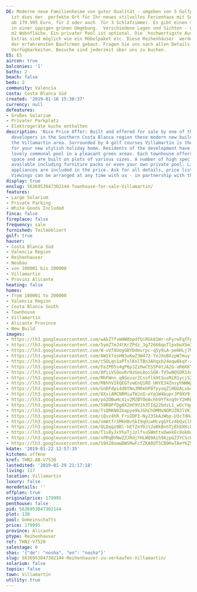```yaml
---
DE: Moderne neue Familienheime von guter Qualität - umgeben von 5 Golfplätzen in Villamartin,
  ist dies der  perfekte Ort für Ihr neues stilvolles Ferienhaus mit Solarium. Preise
  ab 179.995 Euro, für 2 oder auch  für 3 Schlafzimmer. Es gibt einen schönen Gemeinschaftspool
  in einer üppigen grünen Umgebung.  Verschiedene Lagen und Sichten - und ca. 117
  m2 Wohnfläche. Ein privater Pool ist optional. Die  hochwertigste Auswahl und viele
  Extras sind möglich wie ein Möbelpaket etc. Diese Reihenhäuser  werden von einer
  der erfahrensten Baufirmen gebaut. Fragen Sie uns nach allen Details, Preislisten  und
  Verfügbarkeiten. Besuche sind jederzeit über uns zu buchen.
ES: ES
aircon: true
balconies: '1'
baths: 2
beach: false
beds: 2
community: Valencia
costa: Costa Blanca Süd
created: '2019-01-16 15:30:37'
currency: null
defeatures:
- Großes Solarium
- Privater Parkplatz
- Elektrogeräte kuche enthalten
description: 'Nice Price Offer: Built and offered for sale by one of the most celebrated
  developers in the Southern Costa Blanca region these modern new build townhouses  in
  the Villamartin area. Surrounded by 4 golf courses Villamartin is the perfect location
  for your new stylish holiday home. Residents of the development have access to a
  lovely communal pool in a pleasant green areas. Each townhouse offers 117m2 of living
  space and are built on plots of various sizes. A number of high spec options are
  available including furniture packs or even your own private pool. Lights and electric
  appliances are included in the price. Ask for all details, price lists and availability.
  Viewings can be arranged at any time with us - in partnership with the builder.'
display: true
enslug: 5636953047302144-Townhouse-for-sale-Villamartin/
features:
- Large Solarium
- Private Parking
- White Goods Included
finca: false
fireplace: false
frequency: sale
furnished: Teilmöbliert
golf: true
hauser:
- Costa Blanca Süd
- Valencia Region
- Reihenhauser
- Neubau
- von 100001 bis 200000
- Villamartin
- Provinz Alicante
heating: false
homes:
- from 100001 to 200000
- Valencia Region
- Costa Blanca South
- Townhouse
- Villamartin
- Alicante Province
- New Build
images:
- https://lh3.googleusercontent.com/wAkZTfvmHW8bpdfQiRGk81Wr-nFyrwFqfFpnblmQlJl4tixCQa4oLc7T44ZTCZMlWyrMrKKL41IpNqwpOTc=w640-rj-e30-l100
- https://lh3.googleusercontent.com/5ymZ7mJ4tKrZPdz_3g72666qoTlpxbwX5mIszCOWf5LFJELzymXSnJn-NjVOfTGHvKWrs-i9YAWsG0duX-_i=w640-rj-e30-l100
- https://lh3.googleusercontent.com/W-vUf8UogGBYDdmvrpc-q5y9iA-peHHLj7M8EQnQ3eqyAxd7YiOZOLHDkYDO2rwL9SLLPatfkFwyRJGIqPp8nQ=w640-rj-e30-l100
- https://lh3.googleusercontent.com/AW1kTasHN3uKwZ3W472-YoJXnBXzpW7muyfeN-Ezg8UsK8xVN246TpyiE_YL0DdSLywj00Rk3LdTmdmNzqde=w640-rj-e30-l100
- https://lh3.googleusercontent.com/tSOLqn1aPTslKnlTBn3Ahqxb24eqw8kqY-a7Yb3tS7mEB6rMMr9cg0HtncK3r2NAZyQL2Syv1BuaiYj_Zlkk=w640-rj-e30-l100
- https://lh3.googleusercontent.com/FeZPD5s4gP6pJZz0wCtSSP4tJA2G-oR6KKTgujfTV7N5-q_ZNE-Z63353TSo43XRRiuvDjqlXz6AWrSQ_cg=w640-rj-e30-l100
- https://lh3.googleusercontent.com/8PiiVSOovRrNzGmi8oiSGR-TV5wNQSDR14uOV7NcoC4wiwdBbK9Z2Plvv9zihPGRMjjfqtkLMYqCKYntMcUf=w640-rj-e30-l100
- https://lh3.googleusercontent.com/MhFWnn_q0Gezar2CssflkHtSusMiR1ycjS2mxuI8psXLBO26Tr1FIumSS5Kme23db8vQHrhqU_7kezKpOCYrrA=w640-rj-e30-l100
- https://lh3.googleusercontent.com/M8hhVIkQEGfvwEnQ1RO_UHYE34ZnsyhNWWp4UpnFnGxYASzzzjK9LjXXaL0odiHoN5kHQ4ag6ZPQXjBk8CmU=w640-rj-e30-l100
- https://lh3.googleusercontent.com/GnDFdpi4d0YNnJM0ebP8TyyoqZlHDUALsbqkYB-iBJaHWnJ_PB8-4NXwlavR8kVMCHCHl-vBLqFOEKEdoD8=w640-rj-e30-l100
- https://lh3.googleusercontent.com/8XxiAMCNRMiwTWJoQ-eYq1W4buprJP9XV9jmlT2C0qtraU533t7Q-Dl8paZYi6jOBE_xFg37Y6t2ZM1hEls=w640-rj-e30-l100
- https://lh3.googleusercontent.com/po2DBwHc4iv2MZBTOeAchh9Yfknq9rY2HRLmA8ntnlMpnJBV8Kg-SgS1NZE-3sfP25GpE0sRCBOtuvdNjCYGvg=w640-rj-e30-l100
- https://lh3.googleusercontent.com/59R0PfDgAX2mF9V1h3TIq22bdzL1_wGcYqgHpzTY7af2NR9oUi_zaLU1QKfWJDY0cy_BUhVMnneilesVzhNM=w640-rj-e30-l100
- https://lh3.googleusercontent.com/TsQRKN02bapye9kJGhChOMMvNGMJZ02lVKIpMPi74tQVGnsOHHZCybbtF2EYu4xp2Oc9xyGmcV5AYWp0iPmQSA=w640-rj-e30-l100
- https://lh3.googleusercontent.com/iQsz4hR_FruIDFI-Ny23SkAzWbp-U3c7dHaMlD3LFqRpvCFf9JZneqewJOglqn8MtO0itm4ePqSFtaUzUl_gDw=w640-rj-e30-l100
- https://lh3.googleusercontent.com/nmAtfrSM6H8vSkI9qOiwMcvgGFCz4bQxClhXwgyRexCDpqWdH_Ukn9bpS9teJQ7Ec__nRgGR6le8ixCli-lu=w640-rj-e30-l100
- https://lh3.googleusercontent.com/QLDqqz0Bl-hETZeYDJ1JoBkBxhTjEhbXKc8703Yl8_zLdIyyOWLUiqkyRx7hRq45j5Q_4GUUpqMG-w7MrCe1=w640-rj-e30-l100
- https://lh3.googleusercontent.com/T1s8yJxYhaTjJzlfsuSWmttvOwekEc8okDAtdiC7UoiQsHS46UiGpU0PsvxHlDkp57UNrW0HsZg-SCtFnnFxNw=w640-rj-e30-l100
- https://lh3.googleusercontent.com/xPRqBVNwZZJRdjYHLWQ9Aih9AjpGZ3YCScWZIHGFFtTjGasOFtuEzfnTLyAUDaqdpoql2t1h0dXEH_CCFpqctA=w640-rj-e30-l100
- https://lh3.googleusercontent.com/S9X28owwDWSMwFcfZKA0UTSCB9KwTAeYKZStMerxnwP65shYJt3lgXZ2mTkmGDTng7iVwVL9YCTrHFpwNUg=w640-rj-e30-l100
kdate: '2019-01-22 12:57:35'
kitchen: offene
kref: THN2-AB-V7520
lastedited: '2019-01-29 21:17:18'
living: 117
location: Villamartin
luxury: false
moredetails: ''
offplan: true
originalprice: 179995
penthouse: false
pid: 5636953047302144
plot: 130
pool: Gemeinschafts
price: 179995
province: Alicante
ptype: Reihenhauser
ref: THN2-V7520
salestage: 0
shas: '{"de": "nosha", "en": "nosha"}'
slug: 5636953047302144-Reihenhauser-zu-verkaufen-Villamartin/
solarium: false
topsix: false
town: Villamartin
utility: true
---
```

